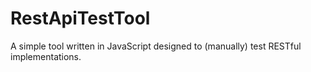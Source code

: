 # RestApiTestTool
A simple tool written in JavaScript designed to (manually) test RESTful implementations.
